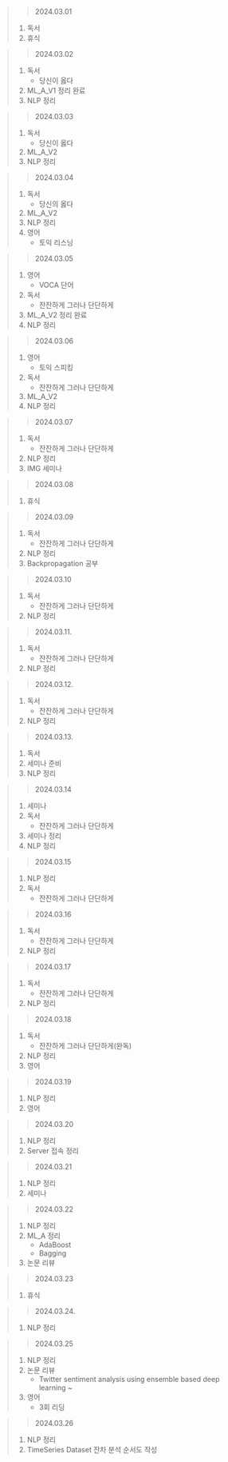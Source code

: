 > > 2024.03.01
> 1. 독서
> 2. 휴식

> > 2024.03.02
> 1. 독서
>    - 당신이 옳다
> 2. ML_A_V1 정리 완료
> 3. NLP 정리

> > 2024.03.03
> 1. 독서
>    - 당신이 옳다
> 2. ML_A_V2
> 3. NLP 정리

> > 2024.03.04
> 1. 독서
>    - 당신의 옳다
> 2. ML_A_V2
> 3. NLP 정리
> 4. 영어
>    - 토익 리스닝

> > 2024.03.05
> 1. 영어
>    - VOCA 단어
> 2. 독서
>    - 잔잔하게 그러나 단단하게
> 3. ML_A_V2 정리 완료
> 4. NLP 정리

> > 2024.03.06
> 1. 영어
>    - 토익 스피킹
> 2. 독서
>    - 잔잔하게 그러나 단단하게
> 3. ML_A_V2
> 4. NLP 정리

> > 2024.03.07
> 1. 독서
>    - 잔잔하게 그러나 단단하게
> 2. NLP 정리
> 3. IMG 세미나

> > 2024.03.08
> 1. 휴식

> > 2024.03.09
> 1. 독서
>    - 잔잔하게 그러나 단단하게
> 2. NLP 정리
> 3. Backpropagation 공부

> > 2024.03.10
> 1. 독서
>    - 잔잔하게 그러나 단단하게
> 2. NLP 정리

> > 2024.03.11.
> 1. 독서
>    - 잔잔하게 그러나 단단하게
> 2. NLP 정리

> > 2024.03.12.
> 1. 독서
>    - 잔잔하게 그러나 단단하게
> 2. NLP 정리

> > 2024.03.13.
> 1. 독서
> 2. 세미나 준비
> 3. NLP 정리

> > 2024.03.14
> 1. 세미나
> 2. 독서
>    - 잔잔하게 그러나 단단하게
> 3. 세미나 정리
> 4. NLP 정리

> > 2024.03.15
> 1. NLP 정리
> 2. 독서
>    - 잔잔하게 그러나 단단하게

> > 2024.03.16
> 1. 독서
>    - 잔잔하게 그러나 단단하게
> 2. NLP 정리

> > 2024.03.17
> 1. 독서
>    - 잔잔하게 그러나 단단하게
> 2. NLP 정리

> > 2024.03.18
> 1. 독서
>    - 잔잔하게 그러나 단단하게(완독)
> 2. NLP 정리
> 3. 영어

> > 2024.03.19
> 1. NLP 정리
> 2. 영어

> > 2024.03.20
> 1. NLP 정리
> 2. Server 접속 정리

> > 2024.03.21
> 1. NLP 정리
> 2. 세미나

> > 2024.03.22
> 1. NLP 정리
> 2. ML_A 정리
>    - AdaBoost
>    - Bagging
> 3. 논문 리뷰

> > 2024.03.23
> 1. 휴식

> > 2024.03.24.
> 1. NLP 정리

> > 2024.03.25
> 1. NLP 정리
> 2. 논문 리뷰
>    - Twitter sentiment analysis using ensemble based deep learning ~
> 3. 영어
>    - 3회 리딩

> > 2024.03.26
> 1. NLP 정리
> 2. TimeSeries Dataset 잔차 분석 순서도 작성
